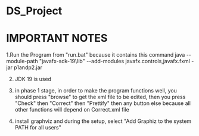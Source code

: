 # DS_Project
# IMPORTANT NOTES

1.Run the Program from "run.bat"
because it contains this command
java --module-path "javafx-sdk-19\lib" --add-modules javafx.controls,javafx.fxml -jar p1andp2.jar 

2. JDK 19 is used

3. in phase 1 stage, in order to make the program functions well, you should press "browse" to get the xml file to be edited, 
then you press "Check" then "Correct" then "Prettify" then any button else because all other functions will
depend on Correct.xml file

4. install graphviz and during the setup, select "Add Graphiz to the system PATH for all users"
